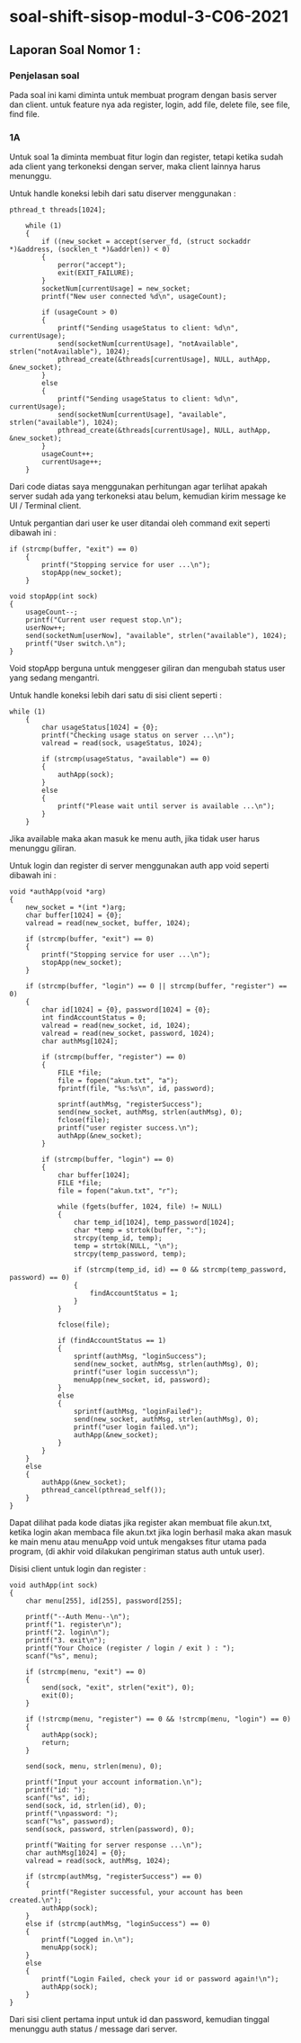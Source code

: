 # soal-shift-sisop-modul-3-C06-2021

## Laporan Soal Nomor 1 :

### Penjelasan soal
Pada soal ini kami diminta untuk membuat program dengan basis server dan client. untuk feature nya ada register, login, add file, delete file, see file, find file.

### 1A
Untuk soal 1a diminta membuat fitur login dan register, tetapi ketika sudah ada client yang terkoneksi dengan server, maka client lainnya harus menunggu.

Untuk handle koneksi lebih dari satu diserver menggunakan : 

```
pthread_t threads[1024];

    while (1)
    {
        if ((new_socket = accept(server_fd, (struct sockaddr *)&address, (socklen_t *)&addrlen)) < 0)
        {
            perror("accept");
            exit(EXIT_FAILURE);
        }
        socketNum[currentUsage] = new_socket;
        printf("New user connected %d\n", usageCount);

        if (usageCount > 0)
        {
            printf("Sending usageStatus to client: %d\n", currentUsage);
            send(socketNum[currentUsage], "notAvailable", strlen("notAvailable"), 1024);
            pthread_create(&threads[currentUsage], NULL, authApp, &new_socket);
        }
        else
        {
            printf("Sending usageStatus to client: %d\n", currentUsage);
            send(socketNum[currentUsage], "available", strlen("available"), 1024);
            pthread_create(&threads[currentUsage], NULL, authApp, &new_socket);
        }
        usageCount++;
        currentUsage++;
    }
```

Dari code diatas saya menggunakan perhitungan agar terlihat apakah server sudah ada yang terkoneksi atau belum, kemudian kirim message ke UI / Terminal client.

Untuk pergantian dari user ke user ditandai oleh command exit seperti dibawah ini :

```
if (strcmp(buffer, "exit") == 0)
    {
        printf("Stopping service for user ...\n");
        stopApp(new_socket);
    }
```

```
void stopApp(int sock)
{
    usageCount--;
    printf("Current user request stop.\n");
    userNow++;
    send(socketNum[userNow], "available", strlen("available"), 1024);
    printf("User switch.\n");
}
```

Void stopApp berguna untuk menggeser giliran dan mengubah status user yang sedang mengantri.

Untuk handle koneksi lebih dari satu di sisi client seperti :

```
while (1)
    {
        char usageStatus[1024] = {0};
        printf("Checking usage status on server ...\n");
        valread = read(sock, usageStatus, 1024);

        if (strcmp(usageStatus, "available") == 0)
        {
            authApp(sock);
        }
        else
        {
            printf("Please wait until server is available ...\n");
        }
    }
```

Jika available maka akan masuk ke menu auth, jika tidak user harus menunggu giliran.

Untuk login dan register di server menggunakan auth app void seperti dibawah ini :

```
void *authApp(void *arg)
{
    new_socket = *(int *)arg;
    char buffer[1024] = {0};
    valread = read(new_socket, buffer, 1024);

    if (strcmp(buffer, "exit") == 0)
    {
        printf("Stopping service for user ...\n");
        stopApp(new_socket);
    }

    if (strcmp(buffer, "login") == 0 || strcmp(buffer, "register") == 0)
    {
        char id[1024] = {0}, password[1024] = {0};
        int findAccountStatus = 0;
        valread = read(new_socket, id, 1024);
        valread = read(new_socket, password, 1024);
        char authMsg[1024];

        if (strcmp(buffer, "register") == 0)
        {
            FILE *file;
            file = fopen("akun.txt", "a");
            fprintf(file, "%s:%s\n", id, password);

            sprintf(authMsg, "registerSuccess");
            send(new_socket, authMsg, strlen(authMsg), 0);
            fclose(file);
            printf("user register success.\n");
            authApp(&new_socket);
        }

        if (strcmp(buffer, "login") == 0)
        {
            char buffer[1024];
            FILE *file;
            file = fopen("akun.txt", "r");

            while (fgets(buffer, 1024, file) != NULL)
            {
                char temp_id[1024], temp_password[1024];
                char *temp = strtok(buffer, ":");
                strcpy(temp_id, temp);
                temp = strtok(NULL, "\n");
                strcpy(temp_password, temp);

                if (strcmp(temp_id, id) == 0 && strcmp(temp_password, password) == 0)
                {
                    findAccountStatus = 1;
                }
            }

            fclose(file);

            if (findAccountStatus == 1)
            {
                sprintf(authMsg, "loginSuccess");
                send(new_socket, authMsg, strlen(authMsg), 0);
                printf("user login success\n");
                menuApp(new_socket, id, password);
            }
            else
            {
                sprintf(authMsg, "loginFailed");
                send(new_socket, authMsg, strlen(authMsg), 0);
                printf("user login failed.\n");
                authApp(&new_socket);
            }
        }
    }
    else
    {
        authApp(&new_socket);
        pthread_cancel(pthread_self());
    }
}
```

Dapat dilihat pada kode diatas jika register akan membuat file akun.txt, ketika login akan membaca file akun.txt jika login berhasil maka akan masuk ke main menu atau menuApp void untuk mengakses fitur utama pada program, (di akhir void dilakukan pengiriman status auth untuk user).

Disisi client untuk login dan register :

```
void authApp(int sock)
{
    char menu[255], id[255], password[255];

    printf("--Auth Menu--\n");
    printf("1. register\n");
    printf("2. login\n");
    printf("3. exit\n");
    printf("Your Choice (register / login / exit ) : ");
    scanf("%s", menu);

    if (strcmp(menu, "exit") == 0)
    {
        send(sock, "exit", strlen("exit"), 0);
        exit(0);
    }

    if (!strcmp(menu, "register") == 0 && !strcmp(menu, "login") == 0)
    {
        authApp(sock);
        return;
    }

    send(sock, menu, strlen(menu), 0);

    printf("Input your account information.\n");
    printf("id: ");
    scanf("%s", id);
    send(sock, id, strlen(id), 0);
    printf("\npassword: ");
    scanf("%s", password);
    send(sock, password, strlen(password), 0);

    printf("Waiting for server response ...\n");
    char authMsg[1024] = {0};
    valread = read(sock, authMsg, 1024);

    if (strcmp(authMsg, "registerSuccess") == 0)
    {
        printf("Register successful, your account has been created.\n");
        authApp(sock);
    }
    else if (strcmp(authMsg, "loginSuccess") == 0)
    {
        printf("Logged in.\n");
        menuApp(sock);
    }
    else
    {
        printf("Login Failed, check your id or password again!\n");
        authApp(sock);
    }
}
```

Dari sisi client pertama input untuk id dan password, kemudian tinggal menunggu auth status / message dari server.
